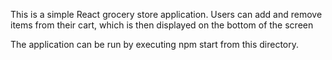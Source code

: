 This is a simple React grocery store application. Users can add and remove items from their cart, which is then displayed on the bottom of the screen

The application can be run by executing npm start from this directory. 